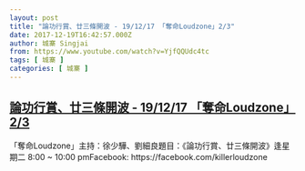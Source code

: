 ```yaml
---
layout: post
title: "論功行賞、廿三條開波 - 19/12/17 「奪命Loudzone」2/3"
date: 2017-12-19T16:42:57.000Z
author: 城寨 Singjai
from: https://www.youtube.com/watch?v=YjfQQUdc4tc
tags: [ 城寨 ]
categories: [ 城寨 ]
---
```

<!--1513701777000-->
[論功行賞、廿三條開波 - 19/12/17 「奪命Loudzone」2/3](https://www.youtube.com/watch?v=YjfQQUdc4tc)
------

<div>
「奪命Loudzone」主持：徐少驊、劉細良題目：《論功行賞、廿三條開波》逢星期二 8:00 ~ 10:00 pmFacebook: https://facebook.com/killerloudzone
</div>
